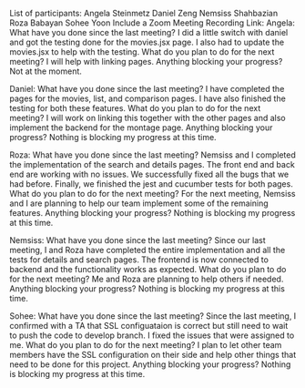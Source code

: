 List of participants: 
Angela Steinmetz 
Daniel Zeng 
Nemsiss Shahbazian
Roza Babayan 
Sohee Yoon 
Include a Zoom Meeting Recording Link: 
Angela: 
What have you done since the last meeting?
I did a little switch with daniel and got the testing done for the movies.jsx page. I also had to update the movies.jsx to help with the testing.
What do you plan to do for the next meeting? 
I will help with linking pages.
Anything blocking your progress? Not at the moment.


Daniel: 
What have you done since the last meeting? 
I have completed the pages for the movies, list, and comparison pages. I have also finished the testing for both these features.
What do you plan to do for the next meeting? 
I will work on linking this together with the other pages and also implement the backend for the montage page.
Anything blocking your progress? 
Nothing is blocking my progress at this time.


Roza:
What have you done since the last meeting? 
Nemsiss and I completed the implementation of the search and details pages. The front end and back end are working with no issues. We successfully fixed all the bugs that we had before. Finally, we finished the jest and cucumber tests for both pages.
What do you plan to do for the next meeting? 
For the next meeting, Nemsiss and I are planning to help our team implement some of the remaining features.
Anything blocking your progress? Nothing is blocking my progress at this time.


Nemsiss:
 What have you done since the last meeting?
Since our last meeting, I and Roza have completed the entire implementation and all the tests for details and search pages. The frontend is now connected to backend and the functionality works as expected.
What do you plan to do for the next meeting?
 Me and Roza are planning to help others if needed.
Anything blocking your progress? Nothing is blocking my progress at this time.


Sohee: 
What have you done since the last meeting? 
Since the last meeting, I confirmed with a TA that SSL configuataion is correct but still need to wait to push the code to develop branch. I fixed the issues that were assigned to me. 
What do you plan to do for the next meeting? 
I plan to let other team members have the SSL configuration on their side and help other things that need to be done for this project. 
Anything blocking your progress? 
Nothing is blocking my progress at this time.



